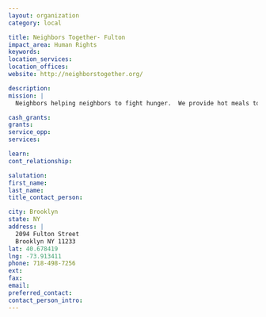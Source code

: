```yaml
---
layout: organization
category: local

title: Neighbors Together- Fulton
impact_area: Human Rights
keywords: 
location_services: 
location_offices: 
website: http://neighborstogether.org/

description: 
mission: |
  Neighbors helping neighbors to fight hunger.  We provide hot meals to  500 of ours neighbors on a daily basis.

cash_grants: 
grants: 
service_opp: 
services: 

learn: 
cont_relationship: 

salutation: 
first_name: 
last_name: 
title_contact_person: 

city: Brooklyn
state: NY
address: |
  2094 Fulton Street  
  Brooklyn NY 11233
lat: 40.678419
lng: -73.913411
phone: 718-498-7256
ext: 
fax: 
email: 
preferred_contact: 
contact_person_intro: 
---
```

